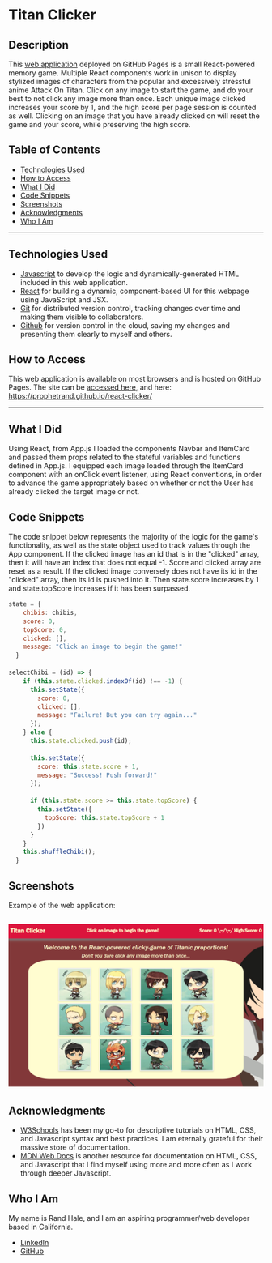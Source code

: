 # Titan Clicker

## Description
This [web application](https://prophetrand.github.io/react-clicker/) deployed on GitHub Pages is a small React-powered memory game. Multiple React components work in unison to display stylized images of characters from the popular and excessively stressful anime Attack On Titan. Click on any image to start the game, and do your best to not click any image more than once. Each unique image clicked increases your score by 1, and the high score per page session is counted as well. Clicking on an image that you have already clicked on will reset the game and your score, while preserving the high score. 


## Table of Contents
* [Technologies Used](#technologies-used)
* [How to Access](#how-to-access)
* [What I Did](#what-i-did)
* [Code Snippets](#code-snippets)
* [Screenshots](#screenshots)
* [Acknowledgments](#acknowledgments*)
* [Who I Am](#who-i-am)

---

## Technologies Used
* [Javascript](https://www.javascript.com/) to develop the logic and dynamically-generated HTML included in this web application.
* [React](https://reactjs.org/) for building a dynamic, component-based UI for this webpage using JavaScript and JSX.
* [Git](https://git-scm.com/) for distributed version control, tracking changes over time and making them visible to collaborators.
* [Github](https://github.com/) for version control in the cloud, saving my changes and presenting them clearly to myself and others.

## How to Access
This web application is available on most browsers and is hosted on GitHub Pages. The site can be [accessed here](https://prophetrand.github.io/react-clicker/), and here: <https://prophetrand.github.io/react-clicker/>

---

## What I Did
Using React, from App.js I loaded the components Navbar and ItemCard and passed them props related to the stateful variables and functions defined in App.js. I equipped each image loaded through the ItemCard component with an onClick event listener, using React conventions, in order to advance the game appropriately based on whether or not the User has already clicked the target image or not.

## Code Snippets 
The code snippet below represents the majority of the logic for the game's functionality, as well as the state object used to track values through the App component. If the clicked image has an id that is in the "clicked" array, then it will have an index that does not equal -1. Score and clicked array are reset as a result. If the clicked image conversely does not have its id in the "clicked" array, then its id is pushed into it. Then state.score increases by 1 and state.topScore increases if it has been surpassed.

```javascript
state = {
    chibis: chibis,
    score: 0,
    topScore: 0,
    clicked: [],
    message: "Click an image to begin the game!"
  }

selectChibi = (id) => {
    if (this.state.clicked.indexOf(id) !== -1) {
      this.setState({
        score: 0,
        clicked: [],
        message: "Failure! But you can try again..."
      });
    } else {
      this.state.clicked.push(id);
      
      this.setState({
        score: this.state.score + 1,
        message: "Success! Push forward!"
      });

      if (this.state.score >= this.state.topScore) {
        this.setState({
          topScore: this.state.topScore + 1
        })
      }
    }
    this.shuffleChibi();
  }
```

## Screenshots
Example of the web application:

![example-app](./assets/example-app.PNG)
---

## Acknowledgments
* [W3Schools](https://www.w3schools.com/) has been my go-to for descriptive tutorials on HTML, CSS, and Javascript syntax and best practices. I am eternally grateful for their massive store of documentation.
* [MDN Web Docs](https://developer.mozilla.org/en-US/) is another resource for documentation on HTML, CSS, and Javascript that I find myself using more and more often as I work through deeper Javascript.

## Who I Am
My name is Rand Hale, and I am an aspiring programmer/web developer based in California.

* [LinkedIn](https://www.linkedin.com/in/rand-hale-83ba389b/)
* [GitHub](https://github.com/prophetrand)